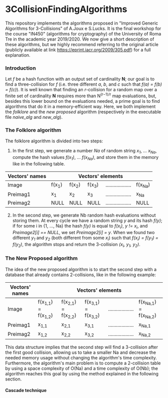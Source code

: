 # 3CollisionFindingAlgorithms
This repository implements the algorithms proposed in "Improved Generic Algorithms for 3-Collisions" of A.Joux e S.Lucks.
It is the final workshop for the course "IN450" (algorithms for cryptography) of the University of Roma Tre in the academic year 2019/2020.
We now give a short description of these algorithms, but we highly recommend referring to the original article (publicly available at link https://eprint.iacr.org/2009/305.pdf)
for a full explanation.

### Introduction
Let *f* be a hash function with an output set of cardinality **N**; our goal is to find a three-collision for *f* (i.e. three different *a*, *b*, and *c* such that *f(a) = f(b) = f(c)*).
It is well known that finding an *r*-collision for a random map over a finite set of cardinality **N** requires more than N<sup>(r−1)/r</sup> map evaluations, but, besides this lower bound on the evaluations needed, a prime goal is to find algorithms that do it in a memory-efficient way.
Here, we both implement the *folklore* and the *new proposed* algorithm (respectively in the executable file *naive_alg* and *new_alg*).

### The Folklore algorithm
The folklore algorithm is divided into two steps:
1. In the first step, we generate a number *Na* of random string *x<sub>1</sub>*, ... *x<sub>Na</sub>*, compute the hash values *f(x<sub>1</sub>)*, ... *f(x<sub>Na</sub>)*, and store them in the memory like in the following table.

<table>
<thead>
  <tr>
    <th>Vectors' names</th>
    <th colspan="5"> Vectors' elements</th>
  </tr>
</thead>
<tbody>
  <tr>
    <td>Image</td>
    <td>f(x<sub>1</sub>)</td>
    <td>f(x<sub>2</sub>)</td>
    <td>f(x<sub>3</sub>)</td>
    <td>...................</td>
    <td>f(x<sub>Na</sub>)</td>
  </tr>
  <tr>
    <td>Preimag1<br></td>
    <td>x<sub>1</sub></td>
    <td>x<sub>2</sub></td>
    <td>x<sub>3</sub></td>
    <td>...................</td>
    <td>x<sub>Na</sub></td>
  </tr>
  <tr>
    <td>Preimag2<br></td>
    <td>NULL<br></td>
    <td>NULL</td>
    <td>NULL</td>
    <td>...................</td>
    <td>NULL</td>
  </tr>
</tbody>
</table>

2. In the second step, we generate Nb random hash evaluations without storing them. At every cycle we have a random string *y* and its hash *f(y)*; if for some i in {1, ..., Na} the hash *f(y)* is equal to *f(x<sub>i</sub>)*, *y != x<sub>i</sub>*, and *Preimage2[i] == NULL*, we set *Preimage2[i] = y*. When we found two different *y<sub>1</sub>* and *y<sub>2</sub>* (both different from some *x<sub>i</sub>*) such that *f(x<sub>i</sub>) = f(y<sub>1</sub>) = f(y<sub>2</sub>)*, the algorithm stops and return the 3-collision *(x<sub>i</sub>, y<sub>1</sub>, y<sub>2</sub>)*.

### The New Proposed algorithm
The idea of the new proposed algorithm is to start the second step with a database that already contains 2-collisions, like in the following example:

<table>
<thead>
  <tr>
    <th>Vectors' names</th>
    <th colspan="5"> Vectors' elements</th>
  </tr>
</thead>
<tbody>
  <tr>
    <td>Image</td>
    <td>f(x<sub>1,1</sub>) = f(x<sub>1,2</sub>)</td>
    <td>f(x<sub>2,1</sub>) = f(x<sub>2,2</sub>)</td>
    <td>f(x<sub>3,1</sub>) = f(x<sub>3,2</sub>)</td>
    <td>...................</td>
    <td>f(x<sub>Na,1</sub>) = f(x<sub>Na,2</sub>)</td>
  </tr>
  <tr>
    <td>Preimag1<br></td>
    <td>x<sub>1,1</sub></td>
    <td>x<sub>2,1</sub></td>
    <td>x<sub>3,1</sub></td>
    <td>...................</td>
    <td>x<sub>Na,1</sub></td>
  </tr>
  <tr>
    <td>Preimag2<br></td>
    <td>x<sub>1,2</sub></td>
    <td>x<sub>2,2</sub></td>
    <td>x<sub>3,2</sub></td>
    <td>...................</td>
    <td>x<sub>Na,2</sub></td>
  </tr>
</tbody>
</table>

This data structure implies that the second step will find a 3-collision after the first good collision, allowing us to take a smaller Na and decrease the needed memory usage without changing the algorithm's time complexity.
Furthermore, the algorithm's main problem is to compute a 2-collision table by using a space complexity of O(Na) and a time complexity of O(Nb); the algorithm reaches this goal by using the method explained in the following section.

#### Cascade technique
